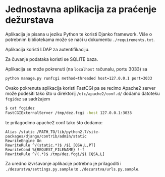# Jednostavna aplikacija za praćenje dežurstava

Aplikacija je pisana u jeziku Python te koristi Djanko framework.
Više o potrebnim bibliotekama može se naći u dokumentu
`./requirements.txt`.

Aplikacija koristi LDAP za autentifikaciju.

Za čuvanje podataka koristi se SQLITE baza.

Aplikacija se može pokrenuti (na `localhost` računalu, portu 3033) sa 
```bash
python manage.py runfcgi method=threaded host=127.0.0.1 port=3033
```

Ovako pokrenuta aplikacija koristi FastCGI pa se recimo Apache2 server može
podesiti tako što u direktorij `/etc/apache2/conf.d/` dodamo datoteku
`fcgidez` sa sadržajem
```bash
$ cat fcgidez
FastCGIExternalServer /tmp/dez.fcgi -host 127.0.0.1:3033
```

te prilagodimo apache2 conf tako što dodamo:
```
Alias /static /PATH_TO/lib/python2.7/site-packages/django/contrib/admin/static
RewriteEngine On
RewriteRule ^/(static.*)$ /$1 [QSA,L,PT]
RewriteCond %{REQUEST_FILENAME} !-f
RewriteRule ^/(.*)$ /tmp/dez.fcgi/$1 [QSA,L]
```

Za uredno izvršavanje aplikacije potrebno je prilagoditi i
`./dezurstva/settings.py.sample` te `./dezurstva/urls.py.sample`.
